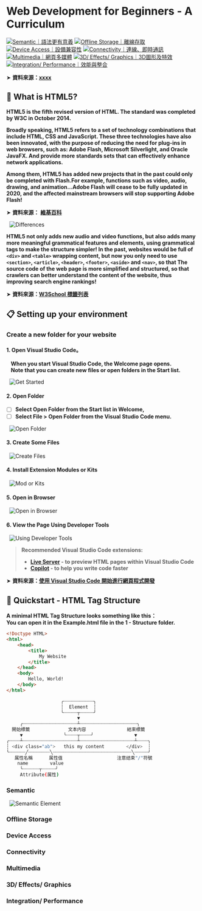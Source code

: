# Web Development for Beginners - A Curriculum
[![Semantic｜語法更有意義](svg)](位置)
[![Offline Storage｜離線存取](svg)](位置)
[![Device Access｜設備兼容性](svg)](位置)
[![Connectivity｜連線、即時通訊](svg)](位置)
[![Multimedia｜網頁多媒體](svg)](位置)
[![3D/ Effects/ Graphics｜3D圖形及特效](svg)](位置)
[![Integration/ Performance｜效能與整合](svg)](位置)

➤  **資料來源：**[**xxxx**](https://zh.wikipedia.org/zh-tw/HTML5) 

## 📣 What is HTML5?

**HTML5 is the fifth revised version of HTML. The standard was completed by W3C in October 2014.**

**Broadly speaking, HTML5 refers to a set of technology combinations that include HTML, CSS and JavaScript. These three technologies have also been innovated, with the purpose of reducing the need for plug-ins in web browsers, such as: Adobe Flash, Microsoft Silverlight, and Oracle JavaFX. And provide more standards sets that can effectively enhance network applications.**

**Among them, HTML5 has added new projects that in the past could only be completed with Flash.For example, functions such as video, audio, drawing, and animation...Adobe Flash will cease to be fully updated in 2020, and the affected mainstream browsers will stop supporting Adobe Flash!**

➤  **資料來源：** [**維基百科**](https://zh.wikipedia.org/zh-tw/HTML5)   

&nbsp; <img src="./Images/Semantic Element Differences .jpg" alt="Differences"/>

**HTML5 not only adds new audio and video functions, but also adds many more meaningful grammatical features and elements, using grammatical tags to make the structure simpler! In the past, websites would be full of `<div>` and `<table>` wrapping content, but now you only need to use `<section>`, `<article>`, `<header>`, `<footer>`, `<aside>` and `<nav>`, so that The source code of the web page is more simplified and structured, so that crawlers can better understand the content of the website, thus improving search engine rankings!**

➤  **資料來源：**[**W3School 標籤列表**](https://www.w3schools.com/tags/default.asp) 


## 📋 Setting up your environment

### Create a new folder for your website

#### 1. Open Visual Studio Code。

&nbsp;&nbsp; **When you start Visual Studio Code, the Welcome page opens.**  
&nbsp;&nbsp; **Note that you can create new files or open folders in the Start list.**

&nbsp; <img src="./Images/vscode - get started.png" alt="Get Started"/>

#### 2. Open Folder

- [ ] **Select Open Folder from the Start list in Welcome,**  
- [ ] **Select File > Open Folder from the Visual Studio Code menu.**

&nbsp; <img src="./Images/vscode - open folder.png" alt="Open Folder"/>

#### 3. Create Some Files

&nbsp; <img src="./Images/vscode - explorer view.png" alt=" Create Files"/>

#### 4. Install Extension Modules or Kits

&nbsp; <img src="./Images/vscode - extension.png" alt="Mod or Kits"/>

#### 5. Open in Browser

&nbsp; <img src="./Images/vscode - open in browser.png" alt="Open in Browser"/>

#### 6. View the Page Using Developer Tools

&nbsp; <img src="./Images/vscode - developer tools elements tab.png" alt="Using Developer Tools"/>

>  **Recommended Visual Studio Code extensions:**
>
> * **[Live Server](https://marketplace.visualstudio.com/items?itemName=ritwickdey.LiveServer&WT.mc_id=academic-77807-sagibbon) - to preview HTML pages within Visual Studio Code**
> * **[Copilot](https://marketplace.visualstudio.com/items?itemName=GitHub.copilot&WT.mc_id=academic-77807-sagibbon) - to help you write code faster**

➤  **資料來源：**[**使用 Visual Studio Code 開始進行網頁程式開發**](https://learn.microsoft.com/zh-tw/training/modules/get-started-with-web-development/) 

## 🌱 Quickstart - HTML Tag Structure

**A minimal HTML Tag Structure looks something like this：**  
**You can open it in the Example.html file in the 1 - Structure folder.**

```html
<!Doctype HTML>
<html>
	<head>
		<title>
			My Website
		</title>
	</head>
	<body>
		Hello, World!	
	</body>
</html>
```














```bash
                    ╭┈┈┈┈┈┈┈┈┈┈┈╮
                    ┆  Element  ┆
                    ╰┈┈┈┈┈┬┈┈┈┈┈╯
                          ▼ 
     ╭┈┈┈┈┈┈┈┈┈┈┈┈┈┈┈┈┈┈┈┈┴┈┈┈┈┈┈┈┈┈┈┈┈┈┈┈┈┈┈┈┈┈╮
  開始標籤              文本内容               結束標籤
     ▼               ╰┈┈┈┈┬┈┈┈┈╯               ▼
╭┈┈┈┈┴┈┈┈┈┈┈┈┈┈┈┈┈┈┈┈┈┈┈┈┈┴┈┈┈┈┈┈┈┈┈┈┈┈┈┈┈┈┈┈┈┈┴┈┈┈┈╮
┆ <div class="ab">   this my content        </div>  ┆
╰┈┈┈┈┈┈╱┈┈┈┈┈┈┈┈╲┈┈┈┈┈┈┈┈┈┈┈┈┈┈┈┈┈┈┈┈┈┈┈┈┈┈┈┈┈╲┈┈┈┈┈╯
   属性名稱      属性值                    注意结束"/"符號
    name        value
     ╰┈┈┈┈┈┈┬┈┈┈┈┈╯
     Attribute(属性)
```


### Semantic

&nbsp; <img src="./Images/Semantic Element.gif" alt="Semantic Element"/>

### Offline Storage

### Device Access

### Connectivity

### Multimedia
### 3D/ Effects/ Graphics
### Integration/ Performance
